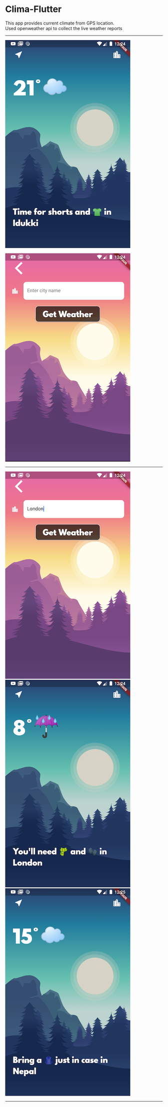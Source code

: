 # Clima-Flutter
 This app provides current climate from GPS location. <br>
 Used openweather api to collect the live weather reports <br>
****



![](screenshots/ss1.png)

![](screenshots/ss2.png)
****
![](screenshots/ss3.png)
![](screenshots/ss4.png)
![](screenshots/ss5.png)


****

